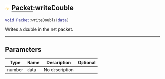 ## ![shared](.gitbook/assets/shared.png) [Packet](./readme/Packet/README.md):writeDouble

```lua
void Packet:writeDouble(data)
```

Writes a double in the net packet.

------
## Parameters

| Type   | Name | Description | Optional |
| ------ | ---- | ----------- | -------: |
| number | data | No description |  |

